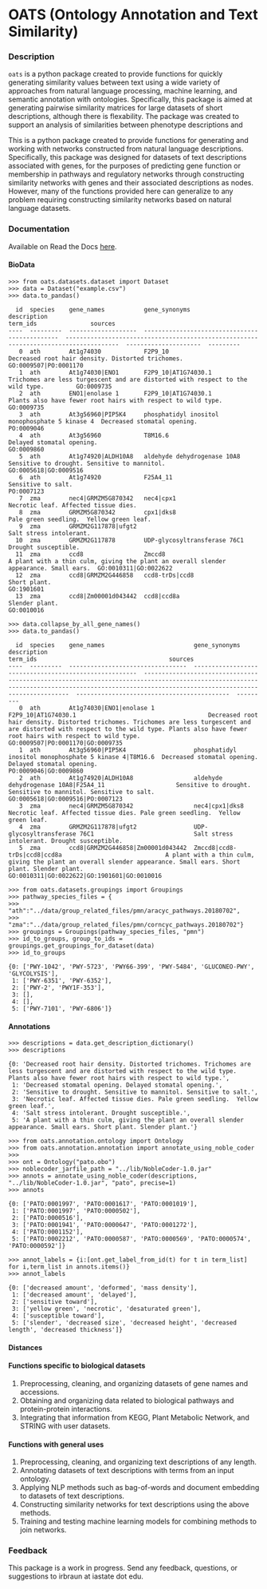 # OATS (Ontology Annotation and Text Similarity)

### Description

`oats` is a python package created to provide functions for quickly generating similarity values between text using a wide variety of approaches from natural language processing, machine learning, and semantic annotation with ontologies. Specifically, this package is aimed at generating pairwise similarity matrices for large datasets of short descriptions, although there is flexability. The package was created to support an analysis of similarities between phenotype descriptions and 



This is a python package created to provide functions for generating and working with networks constructed from natural language descriptions. Specifically, this package was designed for datasets of text descriptions associated with genes, for the purposes of predicting gene function or membership in pathways and regulatory networks through constructing similarity networks with genes and their associated descriptions as nodes. However, many of the functions provided here can generalize to any problem requiring constructing similarity networks based on natural language datasets.

### Documentation

Available on Read the Docs [here][1].

#### BioData



```
>>> from oats.datasets.dataset import Dataset
>>> data = Dataset("example.csv")
>>> data.to_pandas()
```






```
  id  species    gene_names           gene_synonyms                                   description                                                                            term_ids               sources
----  ---------  -------------------  ----------------------------------------------  -------------------------------------------------------------------------------------  ---------------------  ---------
   0  ath        At1g74030            F2P9_10                                         Decreased root hair density. Distorted trichomes.                                      GO:0009507|PO:0001170
   1  ath        At1g74030|ENO1       F2P9_10|AT1G74030.1                             Trichomes are less turgescent and are distorted with respect to the wild type.         GO:0009735
   2  ath        ENO1|enolase 1       F2P9_10|AT1G74030.1                             Plants also have fewer root hairs with respect to wild type.                           GO:0009735
   3  ath        At3g56960|PIP5K4     phosphatidyl inositol monophosphate 5 kinase 4  Decreased stomatal opening.                                                            PO:0009046
   4  ath        At3g56960            T8M16.6                                         Delayed stomatal opening.                                                              GO:0009860
   5  ath        At1g74920|ALDH10A8   aldehyde dehydrogenase 10A8                     Sensitive to drought. Sensitive to mannitol.                                           GO:0005618|GO:0009516
   6  ath        At1g74920            F25A4_11                                        Sensitive to salt.                                                                     PO:0007123
   7  zma        nec4|GRMZM5G870342   nec4|cpx1                                       Necrotic leaf. Affected tissue dies.
   8  zma        GRMZM5G870342        cpx1|dks8                                       Pale green seedling.  Yellow green leaf.
   9  zma        GRMZM2G117878|ufgt2                                                  Salt stress intolerant.
  10  zma        GRMZM2G117878        UDP-glycosyltransferase 76C1                    Drought susceptible.
  11  zma        ccd8                 Zmccd8                                          A plant with a thin culm, giving the plant an overall slender appearance. Small ears.  GO:0010311|GO:0022622
  12  zma        ccd8|GRMZM2G446858   ccd8-trDs|ccd8                                  Short plant.                                                                           GO:1901601
  13  zma        ccd8|Zm00001d043442  ccd8|ccd8a                                      Slender plant.                                                                         GO:0010016
```



```
>>> data.collapse_by_all_gene_names()
>>> data.to_pandas()
```



```
  id  species    gene_names                         gene_synonyms                                           description                                                                                                                                                                                    term_ids                                     sources
----  ---------  ---------------------------------  ------------------------------------------------------  ---------------------------------------------------------------------------------------------------------------------------------------------------------------------------------------------  -------------------------------------------  ---------
   0  ath        At1g74030|ENO1|enolase 1           F2P9_10|AT1G74030.1                                     Decreased root hair density. Distorted trichomes. Trichomes are less turgescent and are distorted with respect to the wild type. Plants also have fewer root hairs with respect to wild type.  GO:0009507|PO:0001170|GO:0009735
   1  ath        At3g56960|PIP5K4                   phosphatidyl inositol monophosphate 5 kinase 4|T8M16.6  Decreased stomatal opening. Delayed stomatal opening.                                                                                                                                          PO:0009046|GO:0009860
   2  ath        At1g74920|ALDH10A8                 aldehyde dehydrogenase 10A8|F25A4_11                    Sensitive to drought. Sensitive to mannitol. Sensitive to salt.                                                                                                                                GO:0005618|GO:0009516|PO:0007123
   3  zma        nec4|GRMZM5G870342                 nec4|cpx1|dks8                                          Necrotic leaf. Affected tissue dies. Pale green seedling.  Yellow green leaf.
   4  zma        GRMZM2G117878|ufgt2                UDP-glycosyltransferase 76C1                            Salt stress intolerant. Drought susceptible.
   5  zma        ccd8|GRMZM2G446858|Zm00001d043442  Zmccd8|ccd8-trDs|ccd8|ccd8a                             A plant with a thin culm, giving the plant an overall slender appearance. Small ears. Short plant. Slender plant.                                                                              GO:0010311|GO:0022622|GO:1901601|GO:0010016
```






```
>>> from oats.datasets.groupings import Groupings
>>> pathway_species_files = {
>>>   "ath":"../data/group_related_files/pmn/aracyc_pathways.20180702", 
>>>   "zma":"../data/group_related_files/pmn/corncyc_pathways.20180702"}
>>> groupings = Groupings(pathway_species_files, "pmn")
>>> id_to_groups, group_to_ids = groupings.get_groupings_for_dataset(data)
>>> id_to_groups
```

```
{0: ['PWY-1042', 'PWY-5723', 'PWY66-399', 'PWY-5484', 'GLUCONEO-PWY', 'GLYCOLYSIS'],
 1: ['PWY-6351', 'PWY-6352'],
 2: ['PWY-2', 'PWY1F-353'],
 3: [],
 4: [],
 5: ['PWY-7101', 'PWY-6806']}
```

#### Annotations

```
>>> descriptions = data.get_description_dictionary()
>>> descriptions
```


```
{0: 'Decreased root hair density. Distorted trichomes. Trichomes are less turgescent and are distorted with respect to the wild type. Plants also have fewer root hairs with respect to wild type.',
 1: 'Decreased stomatal opening. Delayed stomatal opening.',
 2: 'Sensitive to drought. Sensitive to mannitol. Sensitive to salt.',
 3: 'Necrotic leaf. Affected tissue dies. Pale green seedling.  Yellow green leaf.',
 4: 'Salt stress intolerant. Drought susceptible.',
 5: 'A plant with a thin culm, giving the plant an overall slender appearance. Small ears. Short plant. Slender plant.'}
```

```
>>> from oats.annotation.ontology import Ontology
>>> from oats.annotation.annotation import annotate_using_noble_coder
>>>
>>> ont = Ontology("pato.obo") 
>>> noblecoder_jarfile_path = "../lib/NobleCoder-1.0.jar"      
>>> annots = annotate_using_noble_coder(descriptions, "../lib/NobleCoder-1.0.jar", "pato", precise=1)
>>> annots
```

```
{0: ['PATO:0001997', 'PATO:0001617', 'PATO:0001019'],
 1: ['PATO:0001997', 'PATO:0000502'],
 2: ['PATO:0000516'],
 3: ['PATO:0001941', 'PATO:0000647', 'PATO:0001272'],
 4: ['PATO:0001152'],
 5: ['PATO:0002212', 'PATO:0000587', 'PATO:0000569', 'PATO:0000574', 'PATO:0000592']}
```

```
>>> annot_labels = {i:[ont.get_label_from_id(t) for t in term_list] for i,term_list in annots.items()}
>>> annot_labels
```

```
{0: ['decreased amount', 'deformed', 'mass density'],
 1: ['decreased amount', 'delayed'],
 2: ['sensitive toward'],
 3: ['yellow green', 'necrotic', 'desaturated green'],
 4: ['susceptible toward'],
 5: ['slender', 'decreased size', 'decreased height', 'decreased length', 'decreased thickness']}
```


#### Distances






#### Functions specific to biological datasets
1. Preprocessing, cleaning, and organizing datasets of gene names and accessions.
2. Obtaining and organizing data related to biological pathways and protein-protein interactions.
3. Integrating that information from KEGG, Plant Metabolic Network, and STRING with user datasets.

#### Functions with general uses
1. Preprocessing, cleaning, and organizing text descriptions of any length.
2. Annotating datasets of text descriptions with terms from an input ontology.
3. Applying NLP methods such as bag-of-words and document embedding to datasets of text descriptions.
4. Constructing similarity networks for text descriptions using the above methods.
5. Training and testing machine learning models for combining methods to join networks.




### Feedback
This package is a work in progress. Send any feedback, questions, or suggestions to irbraun at iastate dot edu.





[1]: https://irbraun-oats.readthedocs.io/en/latest/
